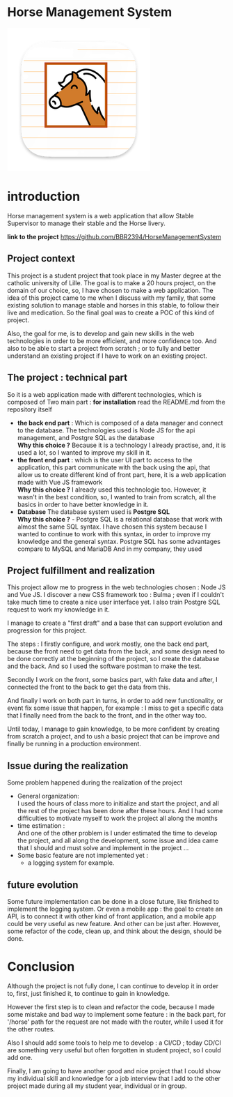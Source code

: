 # Horse Management System

![hms_logo](./hms_icone328.png)

# introduction

Horse management system is a web application that allow Stable Supervisor to manage their stable and the Horse livery.

**link to the project**
https://github.com/BBR2394/HorseManagementSystem

## Project context

This project is a student project that took place in my Master degree at the catholic university of Lille. The goal is to make a 20 hours project, on the domain of our choice, so, I have chosen to make a web application.
The idea of this project came to me when I discuss with my family, that some existing solution to manage stable and horses in this stable, to follow their live and medication. So the final goal was to create a POC of this kind of project.

Also, the goal for me, is to develop and gain new skills in the web technologies in order to be more efficient, and more confidence too. And also to be able to start a project from scratch ; or to fully and better understand an existing project if I have to work on an existing project.

## The project : technical part

So it is a web application made with different technologies, which is composed of Two main part :
**for installation** read the README.md from the repository itself

- **the back end part** : Which is composed of a data manager and connect to the database. The technologies used is Node JS for the api management, and Postgre SQL as the database</br>
  **Why this choice ?**
  Because it is a technology I already practise, and, it is used a lot, so I wanted to improve my skill in it.
- **the front end part** : which is the user UI part to access to the application, this part communicate with the back using the api, that allow us to create different kind of front part, here, it is a web application made with Vue JS framework</br>
  **Why this choice ?** I already used this technologie too. However, it wasn't in the best condition, so, I wanted to train from scratch, all the basics in order to have better knowledge in it.
- **Database**
  The database system used is **Postgre SQL**</br>
  **Why this choice ?** - Postgre SQL is a relational database that work with almost the same SQL syntax.
  I have chosen this system because I wanted to continue to work with this syntax, in order to improve my knowledge and the general syntax.
  Postgre SQL has some advantages compare to MySQL and MariaDB
  And in my company, they used

## Project fulfillment and realization

This project allow me to progress in the web technologies chosen : Node JS and Vue JS. I discover a new CSS framework too : Bulma ; even if I couldn't take much time to create a nice user interface yet. I also train Postgre SQL request to work my knowledge in it.

I manage to create a "first draft" and a base that can support evolution and progression for this project.

The steps :
I firstly configure, and work mostly, one the back end part, because the front need to get data from the back, and some design need to be done correctly at the beginning of the project, so I create the database and the back. And so I used the software postman to make the test.

Secondly I work on the front, some basics part, with fake data and after, I connected the front to the back to get the data from this.

And finally I work on both part in turns, in order to add new functionality, or event fix some issue that happen, for example : I miss to get a specific data that I finally need from the back to the front, and in the other way too.

Until today, I manage to gain knowledge, to be more confident by creating from scratch a project, and to ush a basic project that can be improve and finally be running in a production environment.

## Issue during the realization

Some problem happened during the realization of the project

- General organization: </br> I used the hours of class more to initialize and start the project, and all the rest of the project has been done after these hours. And I had some difficulties to motivate myself to work the project all along the months
- time estimation :</br> And one of the other problem is I under estimated the time to develop the project, and all along the development, some issue and idea came that I should and must solve and implement in the project ...
- Some basic feature are not implemented yet :
  - a logging system for example.

## future evolution

Some future implementation can be done in a close future, like finished to implement the logging system.
Or even a mobile app : the goal to create an API, is to connect it with other kind of front application, and a mobile app could be very useful as new feature.
And other can be just after. However, some refactor of the code, clean up, and think about the design, should be done.

# Conclusion

Although the project is not fully done, I can continue to develop it in order to, first, just finished it, to continue to gain in knowledge.

However the first step is to clean and refactor the code, because I made some mistake and bad way to implement some feature : in the back part, for '/horse' path for the request are not made with the router, while I used it for the other routes.

Also I should add some tools to help me to develop : a CI/CD ; today CD/CI are something very useful but often forgotten in student project, so I could add one.

Finally, I am going to have another good and nice project that I could show my individual skill and knowledge for a job interview that I add to the other project made during all my student year, individual or in group.
